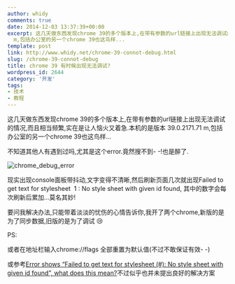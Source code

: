 ```yaml
---
author: whidy
comments: true
date: 2014-12-03 13:37:39+00:00
excerpt: 这几天做东西发现chrome 39的多个版本上,在带有参数的url链接上出现无法调试的情况,而且相当频繁,实在是让人恼火又着急.本机的是版本 39.0.2171.71
  m,包括办公室的另一个chrome 39也这鸟样...
template: post
link: http://www.whidy.net/chrome-39-connot-debug.html
slug: /chrome-39-connot-debug
title: chrome 39 有时候出现无法调试?
wordpress_id: 2644
category: '开发'
tags:
- 技术
- 教程
---
```


这几天做东西发现chrome 39的多个版本上,在带有参数的url链接上出现无法调试的情况,而且相当频繁,实在是让人恼火又着急.本机的是版本 39.0.2171.71 m,包括办公室的另一个chrome 39也这鸟样...

不知道其他人有遇到过吗,尤其是这个error.竟然搜不到- -!也是醉了.

![chrome_debug_error](https://www.whidy.net/wp-content/uploads/2014/12/chrome_error-400x153.png)

现实出现console面板带抖动,文字变得不清晰,然后刷新页面几次就出现Failed to get text for stylesheet  1 : No style sheet with given id found, 其中的数字会每次刷新后累加...莫名其妙!

要问我解决办法,只能带着淡淡的忧伤的心情告诉你,我开了两个chrome,新版的是为了同步数据,旧版的是为了调试 :cry:

PS: 

或者在地址栏输入chrome://flags 全部重置为默认值(不过不敢保证有效- -)

或参考[Error shows “Failed to get text for stylesheet (#): No style sheet with given id found”, what does this mean?](http://stackoverflow.com/questions/26894718/error-shows-failed-to-get-text-for-stylesheet-no-style-sheet-with-given-id)不过似乎也并未提出良好的解决方案
